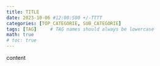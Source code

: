 ```yaml
---
title: TITLE
date: 2023-10-06 #12:00:S00 +/-TTTT
categories: [TOP_CATEGORIE, SUB_CATEGORIE]
tags: [TAG]     # TAG names should always be lowercase
math: true 
# toc: true
---
```


content